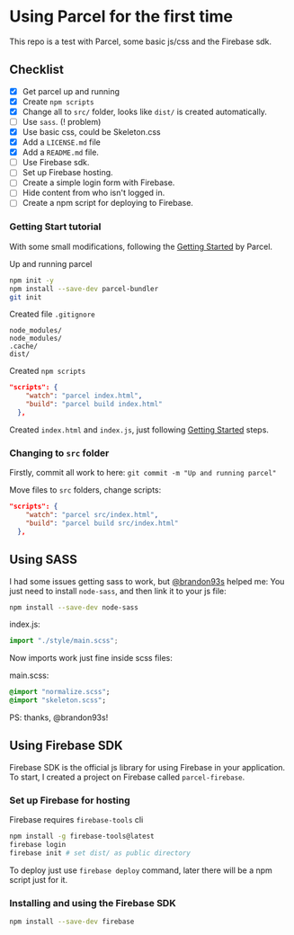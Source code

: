 # Using Parcel for the first time

This repo is a test with Parcel, some basic js/css and the Firebase sdk.
## Checklist

* [x] Get parcel up and running
* [x] Create `npm scripts`
* [x] Change all to `src/` folder, looks like `dist/` is created automatically.
* [ ] Use `sass`. (! problem)
* [x] Use basic css, could be Skeleton.css
* [x] Add a `LICENSE.md` file
* [x] Add a `README.md` file.
* [ ] Use Firebase sdk.
* [ ] Set up Firebase hosting.
* [ ] Create a simple login form with Firebase.
* [ ] Hide content from who isn't logged in.
* [ ] Create a npm script for deploying to Firebase.

### Getting Start tutorial

With some small modifications, following the [Getting Started](https://en.parceljs.org/getting_started.html) by Parcel.

Up and running parcel

```sh
npm init -y
npm install --save-dev parcel-bundler
git init
```

Created file `.gitignore`

```
node_modules/
node_modules/
.cache/
dist/
```

Created `npm scripts`

```json
"scripts": {
    "watch": "parcel index.html",
    "build": "parcel build index.html"
  },
```

Created `index.html` and `index.js`, just following [Getting Started](https://en.parceljs.org/getting_started.html) steps.

### Changing to `src` folder

Firstly, commit all work to here: `git commit -m "Up and running parcel"`

Move files to `src` folders, change scripts:

```json
"scripts": {
    "watch": "parcel src/index.html",
    "build": "parcel build src/index.html"
  },
```

## Using SASS

I had some issues getting sass to work, but [@brandon93s](http://github.com/brandon93s) helped me:
You just need to install `node-sass`, and then link it to your js file:

```sh
npm install --save-dev node-sass
```

index.js:

```js
import "./style/main.scss";
```

Now imports work just fine inside scss files:

main.scss:

```sass
@import "normalize.scss";
@import "skeleton.scss";
```

PS: thanks, @brandon93s!
## Using Firebase SDK

Firebase SDK is the official js library for using Firebase in your application.
To start, I created a project on Firebase called `parcel-firebase`.

### Set up Firebase for hosting

Firebase requires `firebase-tools` cli

```sh
npm install -g firebase-tools@latest
firebase login
firebase init # set dist/ as public directory
```

To deploy just use `firebase deploy` command, later there will be a npm script just for it.

### Installing and using the Firebase SDK

```sh
npm install --save-dev firebase
```
